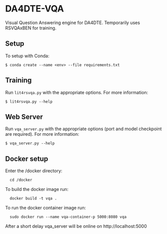 # DA4DTE-VQA

Visual Question Answering engine for DA4DTE. Temporarily uses RSVQAxBEN for training. 

## Setup

To setup with Conda:

`$ conda create --name <env> --file requirements.txt`

## Training

Run `lit4rsvqa.py` with the appropriate options. For more information: 

`$ lit4rsvqa.py --help`

## Web Server

Run `vqa_server.py` with the appropriate options (port and model checkpoint are required). For more information: 

`$ vqa_server.py --help`

## Docker setup

Enter the /docker directory:

      cd /docker

To build the docker image run:

      docker build -t vqa .

To run the docker container image run:

      sudo docker run --name vqa-container-p 5000:8080 vqa

After a short delay vqa_server will be online on http://localhost:5000
